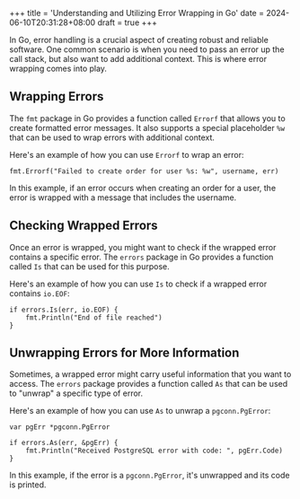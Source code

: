 +++
title = 'Understanding and Utilizing Error Wrapping in Go'
date = 2024-06-10T20:31:28+08:00
draft = true
+++


In Go, error handling is a crucial aspect of creating robust and reliable software. One common scenario is when you need to pass an error up the call stack, but also want to add additional context. This is where error wrapping comes into play.


## Wrapping Errors

The `fmt` package in Go provides a function called `Errorf` that allows you to create formatted error messages. It also supports a special placeholder `%w` that can be used to wrap errors with additional context.

Here's an example of how you can use `Errorf` to wrap an error:

```golang
fmt.Errorf("Failed to create order for user %s: %w", username, err)
```

In this example, if an error occurs when creating an order for a user, the error is wrapped with a message that includes the username.

## Checking Wrapped Errors

Once an error is wrapped, you might want to check if the wrapped error contains a specific error. The `errors` package in Go provides a function called `Is` that can be used for this purpose.

Here's an example of how you can use `Is` to check if a wrapped error contains `io.EOF`:

```golang
if errors.Is(err, io.EOF) {
    fmt.Println("End of file reached")
}
```

## Unwrapping Errors for More Information

Sometimes, a wrapped error might carry useful information that you want to access. The `errors` package provides a function called `As` that can be used to "unwrap" a specific type of error.

Here's an example of how you can use `As` to unwrap a `pgconn.PgError`:

```golang
var pgErr *pgconn.PgError

if errors.As(err, &pgErr) {
    fmt.Println("Received PostgreSQL error with code: ", pgErr.Code)
}
```

In this example, if the error is a `pgconn.PgError`, it's unwrapped and its code is printed.
